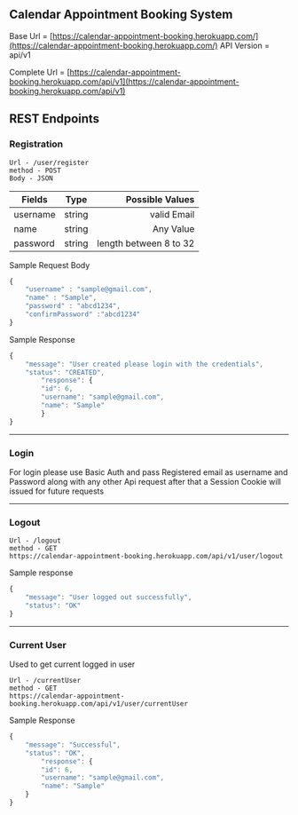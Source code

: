 ## Calendar Appointment Booking System

Base Url = [https://calendar-appointment-booking.herokuapp.com/](https://calendar-appointment-booking.herokuapp.com/)
API Version = api/v1

Complete Url = [https://calendar-appointment-booking.herokuapp.com/api/v1](https://calendar-appointment-booking.herokuapp.com/api/v1)

## REST Endpoints

### Registration

	Url - /user/register
	method - POST
	Body - JSON
	

| Fields        | Type          | Possible Values  |
| ------------- |:-------------:| -----:|
| username      | string | valid Email |
| name      | string      |   Any Value |
| password | string      |    length between 8 to 32  |

Sample Request Body
```javascript
{
	"username" : "sample@gmail.com",
	"name" : "Sample",
	"password" : "abcd1234",
	"confirmPassword" :"abcd1234"
}
```
Sample Response
```javascript
{
	"message": "User created please login with the credentials",
	"status": "CREATED",
		"response": {
		"id": 6,
		"username": "sample@gmail.com",
		"name": "Sample"
		}
}
```
_ _ _ 
### Login
For login please use Basic Auth and pass Registered email as username and Password along with any other Api request after that a Session Cookie will
issued for future requests
- - - 
### Logout
	Url - /logout
	method - GET
	https://calendar-appointment-booking.herokuapp.com/api/v1/user/logout

Sample response
```Javascript
{
	"message": "User logged out successfully",
	"status": "OK"
}
```
_ _ _ 
### Current User

Used to get current logged in user

	Url - /currentUser
	method - GET
	https://calendar-appointment-booking.herokuapp.com/api/v1/user/currentUser

Sample Response
```javascript
{
	"message": "Successful",
	"status": "OK",
		"response": {
		"id": 6,
		"username": "sample@gmail.com",
		"name": "Sample"
	}
}
```
